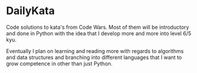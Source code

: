 # DailyKata
Code solutions to kata's from Code Wars. Most of them will be introductory and done in Python with the idea that I develop more and more into level 6/5 kyu. 

Eventually I plan on learning and reading more with regards to algorithms and data structures and branching into different languages that I want to grow competence in other than just Python. 
